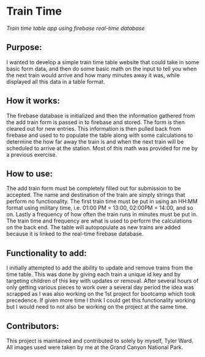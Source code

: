 # Train Time
*Train time table app using firebase real-time database*

## Purpose:
I wanted to develop a simple train time table website that could take in some basic form data, and then do some basic math on the input to tell you when the next train would arrive and how many minutes away it was, while displayed all this data in a table format.

## How it works:
The firebase database is initialized and then the information gathered from the add train form is passed in to firebase and stored. The form is then cleared out for new entries. This information is then pulled back from firebase and used to to populate the table along with some calculations to determine the how far away the train is and when the next train will be scheduled to arrive at the station. Most of this math was provided for me by a previous exercise.

## How to use:
The add train form must be completely filled out for submission to be accepted. The name and destination of the train are simply strings that perform no functionality. The first train time must be put in using an HH:MM format using military time, i.e. 01:00 PM = 13:00, 02:00PM = 14:00, and so on. Lastly a frequency of how often the train runs in minutes must be put in. The train time and frequency are what is used to perform the calculations on the back end. The table will autopopulate as new trains are added because it is linked to the real-time firebase database.

## Functionality to add:
I initially attempted to add the ability to update and remove trains from the time table. This was done by giving each train a unique id key and by targeting children of this key with updates or removal. After several hours of only getting various pieces to work over a several day period the idea was scrapped as I was also working on the 1st project for bootcamp which took precedence. If given more time I think I could get this functionality working but I would need to not also be working on the project at the same time.

## Contributors:
This project is maintained and contributed to solely by myself, Tyler Ward. All images used were taken by me at the Grand Canyon National Park.